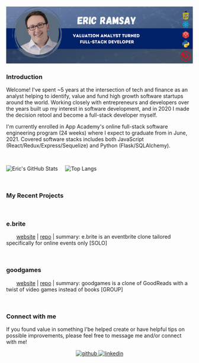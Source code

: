 ![Header](https://github.com/eramsay20/eramsay20/blob/main/ReadMe_Banner.png?raw=true)


### Introduction

<!-- Actual text -->
Welcome! I've spent ~5 years at the intersection of tech and finance as an analyst helping to identify, value and fund high growth software startups around the world. Working closely with entrepreneurs and developers over the years built up my interest in software development, and in 2020 I made the decision retool and become a full-stack developer myself. 

I'm currently enrolled in App Academy's online full-stack software engineering program (24 weeks) where I expect to graduate from in June, 2021. Covered software stacks includes both JavaScript (React/Redux/Express/Sequelize) and Python (Flask/SQLAlchemy).

<br/> 

<div style={ display: 'inline', padding: '10px'}>
    
![Eric's GitHub Stats](https://github-readme-stats.vercel.app/api?username=eramsay20&&count_private=true&hide=stars&show_icons=true&theme=tokyonight) &nbsp;&nbsp;&nbsp; ![Top Langs](https://github-readme-stats.vercel.app/api/top-langs/?username=eramsay20&layout=compact)

</div>



<br/> 

### My Recent Projects 

&nbsp;&nbsp; <h3>e.brite</h3>

&nbsp;&nbsp;&nbsp;&nbsp;&nbsp;&nbsp; [website](https://ebrite-app.herokuapp.com/) | [repo](https://github.com/eramsay20/ebrite/) | summary: e.brite is an eventbrite clone tailored specifically for online events only [SOLO]

&nbsp;&nbsp; <h3>goodgames</h3>

&nbsp;&nbsp;&nbsp;&nbsp;&nbsp;&nbsp; [website](https://goodgames-appacademy.herokuapp.com/) | [repo](https://github.com/cubOlson/GoodGames/wiki) | summary: goodgames is a clone of GoodReads with a twist of video games instead of books [GROUP]

<br/>  

### Connect with me  
If you found value in something I'be helped create or have helpful tips on possible improvements, please feel free to message me and/or connect with me!
<br/> 
<div align="center">
<a href="https://github.com/eramsay20" target="_blank">
<img src=https://img.shields.io/badge/github-%2324292e.svg?&style=for-the-badge&logo=github&logoColor=white alt=github style="margin-bottom: 5px;" />
</a>
<a href="https://linkedin.com/in/ericramsay" target="_blank">
<img src=https://img.shields.io/badge/linkedin-%231E77B5.svg?&style=for-the-badge&logo=linkedin&logoColor=white alt=linkedin style="margin-bottom: 5px;" />
</a>
</div>  
